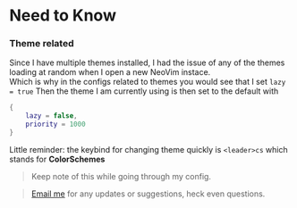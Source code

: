# Need to Know

### Theme related

Since I have multiple themes installed, I had the issue of any of the themes loading at random when I open a new NeoVim instace.  
Which is why in the configs related to themes you would see that I set `lazy = true`
Then the theme I am currently using is then set to the default with

```lua
{
    lazy = false,
    priority = 1000
}
```

Little reminder: the keybind for changing theme quickly is `<leader>cs` which stands for **ColorSchemes**

> Keep note of this while going through my config.

> [Email me](mailto:qayyax@gmail.com) for any updates or suggestions, heck even questions.
